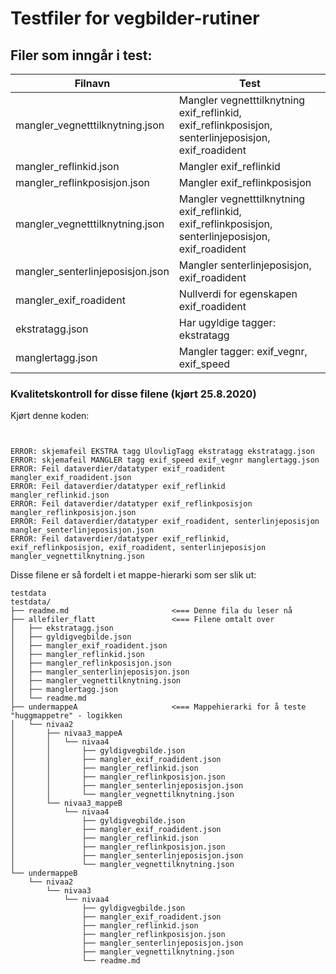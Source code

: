 # Testfiler for vegbilder-rutiner 

## Filer som inngår i test:

| Filnavn | Test | 
|-----|----|
| mangler_vegnetttilknytning.json                 | Mangler vegnetttilknytning exif_reflinkid, exif_reflinkposisjon, senterlinjeposisjon, exif_roadident  | 
| mangler_reflinkid.json                 | Mangler exif_reflinkid | 
| mangler_reflinkposisjon.json                 | Mangler exif_reflinkposisjon  | 
| mangler_vegnetttilknytning.json                 | Mangler vegnetttilknytning exif_reflinkid, exif_reflinkposisjon, senterlinjeposisjon, exif_roadident  | 
| mangler_senterlinjeposisjon.json                 | Mangler senterlinjeposisjon, exif_roadident  | 
| mangler_exif_roadident | Nullverdi for egenskapen exif_roadident |
| ekstratagg.json                 | Har ugyldige tagger: ekstratagg | 
| manglertagg.json                | Mangler tagger: exif_vegnr, exif_speed |

###  Kvalitetskontroll for disse filene (kjørt 25.8.2020) 

Kjørt denne koden: 
```


```


```
ERROR: skjemafeil EKSTRA tagg UlovligTagg ekstratagg ekstratagg.json
ERROR: skjemafeil MANGLER tagg exif_speed exif_vegnr manglertagg.json
ERROR: Feil dataverdier/datatyper exif_roadident mangler_exif_roadident.json
ERROR: Feil dataverdier/datatyper exif_reflinkid mangler_reflinkid.json
ERROR: Feil dataverdier/datatyper exif_reflinkposisjon mangler_reflinkposisjon.json
ERROR: Feil dataverdier/datatyper exif_roadident, senterlinjeposisjon mangler_senterlinjeposisjon.json
ERROR: Feil dataverdier/datatyper exif_reflinkid, exif_reflinkposisjon, exif_roadident, senterlinjeposisjon mangler_vegnettilknytning.json
```

Disse filene er så fordelt i et mappe-hierarki som ser slik ut: 

```
testdata
testdata/
├── readme.md                       <=== Denne fila du leser nå
├── allefiler_flatt                 <=== Filene omtalt over
│   ├── ekstratagg.json
│   ├── gyldigvegbilde.json
│   ├── mangler_exif_roadident.json
│   ├── mangler_reflinkid.json
│   ├── mangler_reflinkposisjon.json
│   ├── mangler_senterlinjeposisjon.json
│   ├── mangler_vegnettilknytning.json
│   ├── manglertagg.json
│   └── readme.md
├── undermappeA                     <=== Mappehierarki for å teste "huggmappetre" - logikken 
│   └── nivaa2
│       ├── nivaa3_mappeA
│       │   └── nivaa4
│       │       ├── gyldigvegbilde.json
│       │       ├── mangler_exif_roadident.json
│       │       ├── mangler_reflinkid.json
│       │       ├── mangler_reflinkposisjon.json
│       │       ├── mangler_senterlinjeposisjon.json
│       │       └── mangler_vegnettilknytning.json
│       └── nivaa3_mappeB
│           └── nivaa4
│               ├── gyldigvegbilde.json
│               ├── mangler_exif_roadident.json
│               ├── mangler_reflinkid.json
│               ├── mangler_reflinkposisjon.json
│               ├── mangler_senterlinjeposisjon.json
│               └── mangler_vegnettilknytning.json
└── undermappeB
    └── nivaa2
        └── nivaa3
            └── nivaa4
                ├── gyldigvegbilde.json
                ├── mangler_exif_roadident.json
                ├── mangler_reflinkid.json
                ├── mangler_reflinkposisjon.json
                ├── mangler_senterlinjeposisjon.json
                ├── mangler_vegnettilknytning.json
                └── readme.md

```